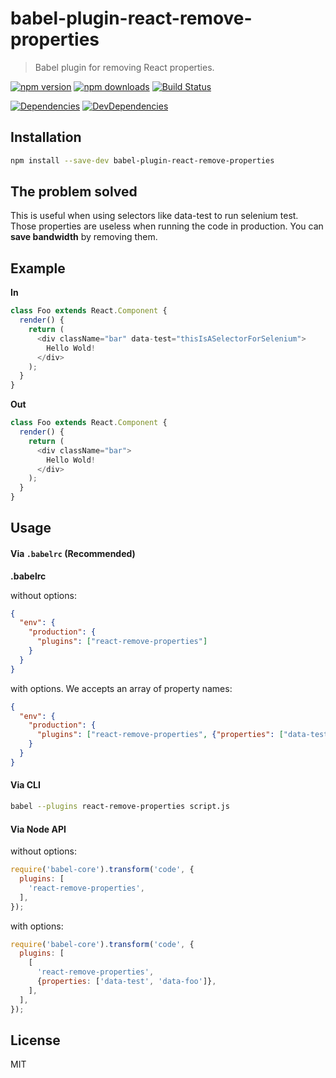 # babel-plugin-react-remove-properties

> Babel plugin for removing React properties.

[![npm version](https://img.shields.io/npm/v/babel-plugin-react-remove-properties.svg?style=flat-square)](https://www.npmjs.com/package/babel-plugin-react-remove-properties)
[![npm downloads](https://img.shields.io/npm/dm/babel-plugin-react-remove-properties.svg?style=flat-square)](https://www.npmjs.com/package/babel-plugin-react-remove-properties)
[![Build Status](https://travis-ci.org/oliviertassinari/babel-plugin-react-remove-properties.svg?branch=master)](https://travis-ci.org/oliviertassinari/babel-plugin-react-remove-properties)

[![Dependencies](https://img.shields.io/david/oliviertassinari/babel-plugin-react-remove-properties.svg?style=flat-square)](https://david-dm.org/oliviertassinari/babel-plugin-react-remove-properties)
[![DevDependencies](https://img.shields.io/david/dev/oliviertassinari/babel-plugin-react-remove-properties.svg?style=flat-square)](https://david-dm.org/oliviertassinari/babel-plugin-react-remove-properties#info=devDependencies&view=list)

## Installation

```sh
npm install --save-dev babel-plugin-react-remove-properties
```

## The problem solved

This is useful when using selectors like data-test to run selenium test. Those properties are useless when running the code in production. You can **save bandwidth** by removing them.

## Example

**In**
```js
class Foo extends React.Component {
  render() {
    return (
      <div className="bar" data-test="thisIsASelectorForSelenium">
        Hello Wold!
      </div>
    );
  }
}
```

**Out**
```js
class Foo extends React.Component {
  render() {
    return (
      <div className="bar">
        Hello Wold!
      </div>
    );
  }
}
```

## Usage

#### Via `.babelrc` (Recommended)

**.babelrc**

without options:
```json
{
  "env": {
    "production": {
      "plugins": ["react-remove-properties"]
    }
  }
}
```

with options. We accepts an array of property names:
```json
{
  "env": {
    "production": {
      "plugins": ["react-remove-properties", {"properties": ["data-test", "data-foo"]}]
    }
  }
}
```

#### Via CLI

```sh
babel --plugins react-remove-properties script.js
```

#### Via Node API

without options:
```js
require('babel-core').transform('code', {
  plugins: [
    'react-remove-properties',
  ],
});
```

with options:
```js
require('babel-core').transform('code', {
  plugins: [
    [
      'react-remove-properties',
      {properties: ['data-test', 'data-foo']},
    ],
  ],
});
```

## License

MIT
